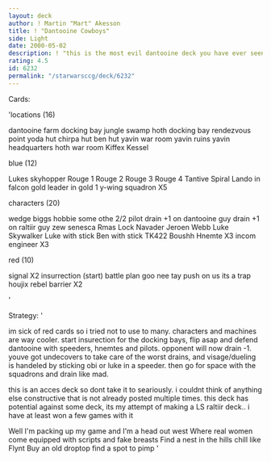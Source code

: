 ```yaml
---
layout: deck
author: ! Martin "Mart" Akesson
title: ! "Dantooine Cowboys"
side: Light
date: 2000-05-02
description: ! "this is the most evil dantooine deck you have ever seen. i have actually won some games with it too, the best dan. ops you have ever seen"
rating: 4.5
id: 6232
permalink: "/starwarsccg/deck/6232"
---
```

Cards: 

'locations (16)

dantooine
farm
docking bay
jungle
swamp
hoth docking bay
rendezvous point
yoda hut
chirpa hut
ben hut
yavin war room
yavin ruins
yavin headquarters
hoth war room
Kiffex
Kessel

blue (12)

Lukes skyhopper
Rouge 1
Rouge 2
Rouge 3
Rouge 4
Tantive
Spiral
Lando in falcon
gold leader in gold 1
y-wing squadron X5

characters (20)

wedge
biggs
hobbie
some othe 2/2 pilot
drain +1 on dantooine guy
drain +1 on raltiir guy
zew senesca
Rmas Lock Navader
Jeroen Webb
Luke Skywalker
Luke with stick
Ben with stick
TK422
Boushh
Hnemte X3
incom engineer X3

red (10)

signal X2
insurrection (start)
battle plan
goo nee tay
push on us
its a trap
houjix
rebel barrier X2




'

Strategy: '

im sick of red cards so i tried not to use to many. characters and machines are way cooler. start insurection for the docking bays, flip asap and defend dantooine with speeders, hnemtes and pilots. opponent will now drain -1. youve got undecovers to take care of the worst drains, and visage/dueling is handeled by sticking obi or luke in a speeder. then go for space with the squadrons and drain like mad.

this is an acces deck so dont take it to seariously. i couldnt think of anything else constructive that is not already posted multiple times. this deck has potential against some deck, its my attempt of making a LS raltiir deck.. i have at least won a few games with it

Well I'm packing up my game and I'm a head out west
Where real women come equipped with scripts and fake breasts
Find a nest in the hills chill like Flynt
Buy an old droptop find a spot to pimp
'
